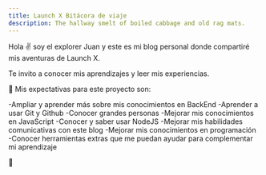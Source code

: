 ```yaml
---
title: Launch X Bitácora de viaje
description: The hallway smelt of boiled cabbage and old rag mats.
---
```


Hola ✌️  soy el explorer Juan y este es mi blog personal donde compartiré mis aventuras de Launch X.

Te invito a conocer mis aprendizajes y leer mis experiencias.


📖 Mis expectativas para este proyecto son:

-Ampliar y aprender más sobre mis conocimientos en BackEnd
-Aprender a usar Git y Github
-Conocer grandes personas
-Mejorar mis conocimientos en JavaScript
-Conocer y saber usar NodeJS
-Mejorar mis habilidades comunicativas con este blog
-Mejorar mis conocimientos en programación 
-Conocer herramientas extras que me puedan ayudar para complementar mi aprendizaje


🚀
